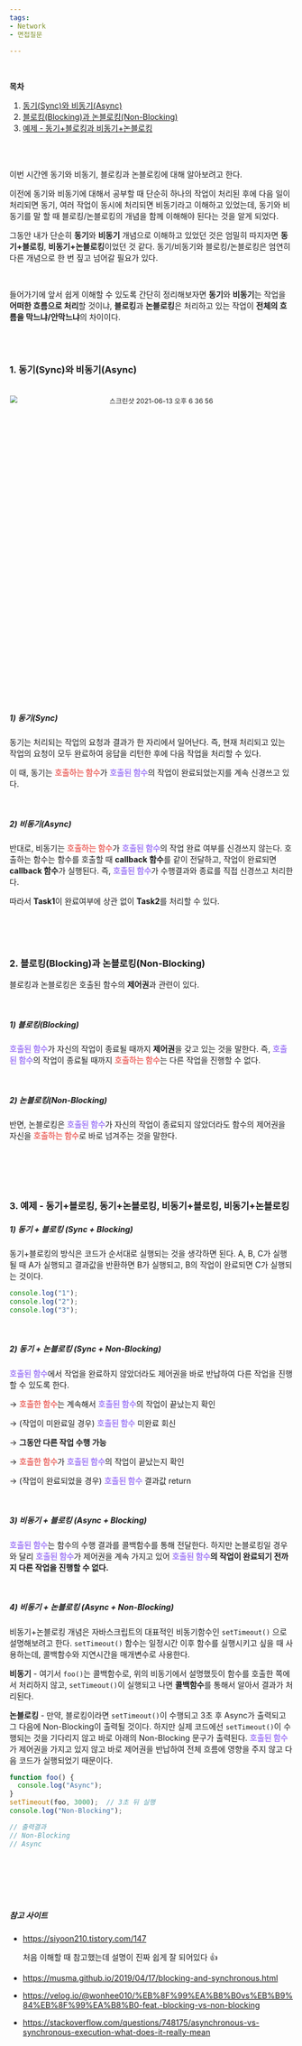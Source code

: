 ```yaml
---
tags:
- Network
- 면접질문

---
```


<br/>

**목차**

1. <a href="#title1">동기(Sync)와 비동기(Async)</a>
2. <a href="#title2">블로킹(Blocking)과 논블로킹(Non-Blocking)</a>
3. <a href="#title3">예제 - 동기+블로킹과 비동기+논블로킹</a>

<br/>

<br/>

이번 시간엔 동기와 비동기, 블로킹과 논블로킹에 대해 알아보려고 한다.

이전에 동기와 비동기에 대해서 공부할 때 단순히 하나의 작업이 처리된 후에 다음 일이 처리되면 동기, 여러 작업이 동시에 처리되면 비동기라고 이해하고 있었는데, 동기와 비동기를 말 할 때 블로킹/논블로킹의 개념을 함께 이해해야 된다는 것을 알게 되었다.

그동안 내가 단순히 **동기**와 **비동기** 개념으로 이해하고 있었던 것은 엄밀히 따지자면 **동기+블로킹**, **비동기+논블로킹**이었던 것 같다. 동기/비동기와 블로킹/논블로킹은 엄연히 다른 개념으로 한 번 짚고 넘어갈 필요가 있다.

<br/>

들어가기에 앞서 쉽게 이해할 수 있도록 간단히 정리해보자면 **동기**와 **비동기**는 작업을 **어떠한 흐름으로 처리**할 것이냐, **블로킹**과 **논블로킹**은 처리하고 있는 작업이 **전체의 흐름을 막느냐/안막느냐**의 차이이다.

<br/>

<br/>

<h3 id="title1">1. 동기(Sync)와 비동기(Async)</h3>

<br/>

<center><img width="618" alt="스크린샷 2021-06-13 오후 6 36 56" src="https://user-images.githubusercontent.com/33229855/121802264-68b79100-cc76-11eb-81b9-5959baf90956.png" style="zoom:85%;" ></center>

<br/>

##### **1) 동기(Sync)**

동기는 처리되는 작업의 요청과 결과가 한 자리에서 일어난다. 즉, 현재 처리되고 있는 작업의 요청이 모두 완료하여 응답을 리턴한 후에 다음 작업을 처리할 수 있다.

이 때, 동기는 <b style="color:#EC6B66">호출하는 함수</b>가 <b style="color:#A27DF7">호출된 함수</b>의 작업이 완료되었는지를 계속 신경쓰고 있다.

<br/>

##### **2) 비동기(Async)**

반대로, 비동기는 <b style="color:#EC6B66">호출하는 함수</b>가 <b style="color:#A27DF7">호출된 함수</b>의 작업 완료 여부를 신경쓰지 않는다. 호출하는 함수는 함수를 호출할 때 **callback 함수**를 같이 전달하고, 작업이 완료되면 **callback 함수**가 실행된다. 즉, <b style="color:#A27DF7">호출된 함수</b>가 수행결과와 종료를 직접 신경쓰고 처리한다.

따라서 **Task1**이 완료여부에 상관 없이 **Task2**를 처리할 수 있다.

<br/>

<br/>

<br/>

<h3 id="title2">2. 블로킹(Blocking)과 논블로킹(Non-Blocking)</h3>

블로킹과 논블로킹은 호출된 함수의 **제어권**과 관련이 있다.

<br/>

##### **1) 블로킹(Blocking)**

<b style="color:#A27DF7">호출된 함수</b>가 자신의 작업이 종료될 때까지 **제어권**을 갖고 있는 것을 말한다. 즉, <b style="color:#A27DF7">호출된 함수</b>의 작업이 종료될 때까지 <b style="color:#EC6B66">호출하는 함수</b>는 다른 작업을 진행할 수 없다.

<br/>

##### **2) 논블로킹(Non-Blocking)**

반면, 논블로킹은 <b style="color:#A27DF7">호출된 함수</b>가 자신의 작업이 종료되지 않았더라도 함수의 제어권을 자신을 <b style="color:#EC6B66">호출하는 함수</b>로 바로 넘겨주는 것을 말한다.

<br/><br/>

<br/>

### 3. 예제 - 동기+블로킹, 동기+논블로킹, 비동기+블로킹, 비동기+논블로킹 

##### 1) 동기 + 블로킹 (Sync + Blocking)

동기+블로킹의 방식은 코드가 순서대로 실행되는 것을 생각하면 된다. A, B, C가 실행될 때 A가 실행되고 결과값을 반환하면 B가 실행되고, B의 작업이 완료되면 C가 실행되는 것이다.

```javascript
console.log("1");
console.log("2");
console.log("3");
```

<br/>

##### 2) 동기 + 논블로킹 (Sync + Non-Blocking)

 <b style="color:#A27DF7">호출된 함수</b>에서 작업을 완료하지 않았더라도 제어권을 바로 반납하여 다른 작업을 진행할 수 있도록 한다.

→  <b style="color:#EC6B66">호출한 함수</b>는 계속해서  <b style="color:#A27DF7">호출된 함수</b>의 작업이 끝났는지 확인

→ (작업이 미완료일 경우) <b style="color:#A27DF7">호출된 함수</b> 미완료 회신

→ **그동안 다른 작업 수행 가능**

→  <b style="color:#EC6B66">호출한 함수</b>가  <b style="color:#A27DF7">호출된 함수</b>의 작업이 끝났는지 확인

→ (작업이 완료되었을 경우)  <b style="color:#A27DF7">호출된 함수</b> 결과값 return

<br/>

##### **3) 비동기 + 블로킹 (Async + Blocking)**

 <b style="color:#A27DF7">호출된 함수</b>는 함수의 수행 결과를 콜백함수를 통해 전달한다. 하지만 논블로킹일 경우와 달리  <b style="color:#A27DF7">호출된 함수</b>가 제어권을 계속 가지고 있어 <b style="color:#A27DF7">호출된 함수</b>**의 작업이 완료되기 전까지 다른 작업을 진행할 수 없다.**

<br/>

##### **4) 비동기 + 논블로킹 (Async + Non-Blocking)**

비동기+논블로킹 개념은 자바스크립트의 대표적인 비동기함수인 `setTimeout()` 으로 설명해보려고 한다. `setTimeout()`  함수는 일정시간 이후 함수를 실행시키고 싶을 때 사용하는데, 콜백함수와 지연시간을 매개변수로 사용한다.

**비동기** - 여기서 `foo()`는 콜백함수로, 위의 비동기에서 설명했듯이 함수를 호출한 쪽에서 처리하지 않고, `setTimeout()`이 실행되고 나면 **콜백함수**를 통해서 알아서 결과가 처리된다.

**논블로킹** - 만약, 블로킹이라면 `setTimeout()`이 수행되고 3초 후 Async가 출력되고 그 다음에 Non-Blocking이 출력될 것이다. 하지만 실제 코드에선 `setTimeout()`이 수행되는 것을 기다리지 않고 바로 아래의 Non-Blocking 문구가 출력된다. <b style="color:#A27DF7"> 호출된 함수</b>가 제어권을 가지고 있지 않고 바로 제어권을 반납하여 전체 흐름에 영향을 주지 않고 다음 코드가 실행되었기 때문이다.

```javascript
function foo() {
  console.log("Async");
}
setTimeout(foo, 3000);	// 3초 뒤 실행
console.log("Non-Blocking");

// 출력결과
// Non-Blocking
// Async
```

<br/>

##### <br/><br/>

<h5 id="title2">참고 사이트</h5>

- https://siyoon210.tistory.com/147

  처음 이해할 때 참고했는데 설명이 진짜 쉽게 잘 되어있다 👍

- https://musma.github.io/2019/04/17/blocking-and-synchronous.html

- https://velog.io/@wonhee010/%EB%8F%99%EA%B8%B0vs%EB%B9%84%EB%8F%99%EA%B8%B0-feat.-blocking-vs-non-blocking

- https://stackoverflow.com/questions/748175/asynchronous-vs-synchronous-execution-what-does-it-really-mean

<br/><br/><br/><br/>
